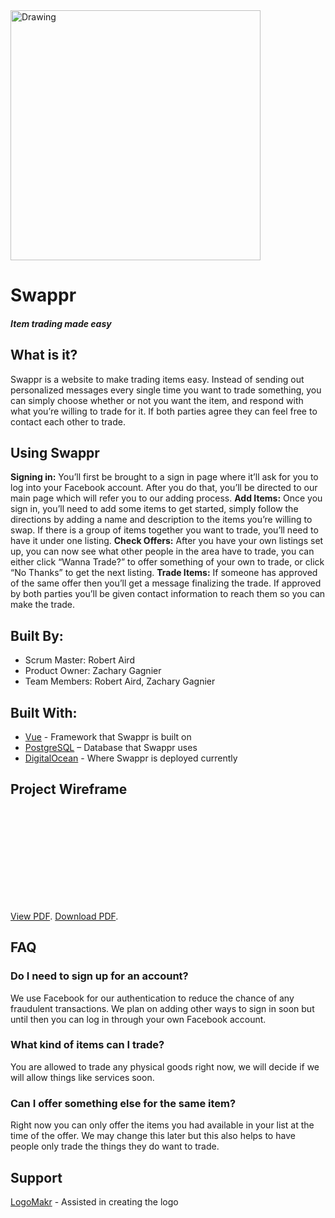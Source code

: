 <img src="https://i.imgur.com/HyT4LZP.png" alt="Drawing" width="400" height="400"/>

# Swappr
##### *Item trading made easy*

## What is it?
Swappr is a website to make trading items easy. Instead of sending out personalized messages every single time you want to trade something, you can simply choose whether or not you want the item, and respond with what you’re willing to trade for it. If both parties agree they can feel free to contact each other to trade.

## Using Swappr
__Signing in:__ You’ll first be brought to a sign in page where it’ll ask for you to log into your Facebook account. After you do that, you’ll be directed to our main page which will refer you to our adding process.
__Add Items:__ Once you sign in, you’ll need to add some items to get started, simply follow the directions by adding a name and description to the items you’re willing to swap. If there is a group of items together you want to trade, you’ll need to have it under one listing.
__Check Offers:__ After you have your own listings set up, you can now see what other people in the area have to trade, you can either click “Wanna Trade?” to offer something of your own to trade, or click “No Thanks” to get the next listing.
__Trade Items:__ If someone has approved of the same offer then you’ll get a message finalizing the trade. If approved by both parties you’ll be given contact information to reach them so you can make the trade.

## Built By:

* Scrum Master: Robert Aird
* Product Owner: Zachary Gagnier
* Team Members: Robert Aird, Zachary Gagnier

## Built With:

 - [Vue](https://vuejs.org/) - Framework that Swappr is built on
 - [PostgreSQL](https://www.postgresql.org) – Database that Swappr uses
 - [DigitalOcean](https://www.digitalocean.com/) - Where Swappr is deployed currently

## Project Wireframe

<object data="https://raw.githubusercontent.com/honeybadgerhackers/Swappr/master/docs/swappr-wireframe.pdf" type="application/pdf" width="700px" height="700px">
    <embed src="https://raw.githubusercontent.com/honeybadgerhackers/Swappr/master/docs/swappr-wireframe.pdf">
        <p><a href="https://docs.google.com/viewer?url=https://raw.githubusercontent.com/honeybadgerhackers/Swappr/master/docs/swappr-wireframe.pdf">View PDF</a>. <a href="https://raw.githubusercontent.com/honeybadgerhackers/Swappr/master/docs/swappr-wireframe.pdf">Download PDF</a>.</p>
    </embed>
</object>

## FAQ

### Do I need to sign up for an account?
We use Facebook for our authentication to reduce the chance of any fraudulent transactions. We plan on adding other ways to sign in soon but until then you can log in through your own Facebook account.

### What kind of items can I trade?
You are allowed to trade any physical goods right now, we will decide if we will allow things like services soon.

###  Can I offer something else for the same item? 
Right now you can only offer the items you had available in your list at the time of the offer. We may change this later but this also helps to have people only trade the things they do want to trade.

## Support
[LogoMakr](https://logomakr.com/) - Assisted in creating the logo

